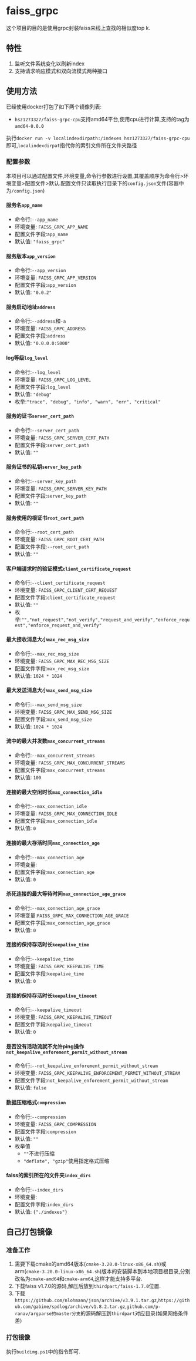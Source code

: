# faiss_grpc

这个项目的目的是使用grpc封装faiss来线上查找的相似度top k.

## 特性

1. 监听文件系统变化以刷新index
2. 支持请求响应模式和双向流模式两种接口

## 使用方法

已经使用docker打包了如下两个镜像列表:

+ `hsz1273327/faiss-grpc-cpu`支持amd64平台,使用cpu进行计算,支持的tag为`amd64-0.0.0`
<!-- + `hsz1273327/faiss-grpc-gpu`支持amd64和arm64平台,使用cpu进行计算 -->

执行`docker run -v localindexdirpath:/indexes hsz1273327/faiss-grpc-cpu`即可,`localindexdirpat`指代你的索引文件所在文件夹路径

### 配置参数

本项目可以通过配置文件,环境变量,命令行参数进行设置,其覆盖顺序为命令行>环境变量>配置文件>默认.配置文件只读取执行目录下的`config.json`文件(容器中为`/config.json`)

#### 服务名`app_name`

+ 命令行:`--app_name`
+ 环境变量: `FAISS_GRPC_APP_NAME`
+ 配置文件字段:`app_name`
+ 默认值: `"faiss_grpc"`

#### 服务版本`app_version`

+ 命令行:`--app_version`
+ 环境变量: `FAISS_GRPC_APP_VERSION`
+ 配置文件字段:`app_version`
+ 默认值: `"0.0.2"`

#### 服务启动地址`address`

+ 命令行:`--address`和`-a`
+ 环境变量: `FAISS_GRPC_ADDRESS`
+ 配置文件字段:`address`
+ 默认值: `"0.0.0.0:5000"`

#### log等级`log_level`

+ 命令行:`--log_level`
+ 环境变量: `FAISS_GRPC_LOG_LEVEL`
+ 配置文件字段:`log_level`
+ 默认值: `"debug"`
+ 枚举:`"trace", "debug", "info", "warn", "err", "critical"`

#### 服务的证书`server_cert_path`

+ 命令行:`--server_cert_path`
+ 环境变量: `FAISS_GRPC_SERVER_CERT_PATH`
+ 配置文件字段:`server_cert_path`
+ 默认值: `""`

#### 服务证书的私钥`server_key_path`

+ 命令行:`--server_key_path`
+ 环境变量: `FAISS_GRPC_SERVER_KEY_PATH`
+ 配置文件字段:`server_key_path`
+ 默认值: `""`

#### 服务使用的根证书`root_cert_path`

+ 命令行:`--root_cert_path`
+ 环境变量: `FAISS_GRPC_ROOT_CERT_PATH`
+ 配置文件字段:`--root_cert_path`
+ 默认值: `""`

#### 客户端请求时的验证模式`client_certificate_request`

+ 命令行:`--client_certificate_request`
+ 环境变量: `FAISS_GRPC_CLIENT_CERT_REQUEST`
+ 配置文件字段:`client_certificate_request`
+ 默认值: `""`
+ 枚举:`"","not_request","not_verify","request_and_verify","enforce_request","enforce_request_and_verify"`

#### 最大接收消息大小`max_rec_msg_size`

+ 命令行:`--max_rec_msg_size`
+ 环境变量: `FAISS_GRPC_MAX_REC_MSG_SIZE`
+ 配置文件字段:`max_rec_msg_size`
+ 默认值: `1024 * 1024`

#### 最大发送消息大小`max_send_msg_size`

+ 命令行:`--max_send_msg_size`
+ 环境变量: `FAISS_GRPC_MAX_SEND_MSG_SIZE`
+ 配置文件字段:`max_send_msg_size`
+ 默认值: `1024 * 1024`

#### 流中的最大并发数`max_concurrent_streams`

+ 命令行:`--max_concurrent_streams`
+ 环境变量: `FAISS_GRPC_MAX_CONCURRENT_STREAMS`
+ 配置文件字段:`max_concurrent_streams`
+ 默认值: `100`

#### 连接的最大空闲时长`max_connection_idle`

+ 命令行:`--max_connection_idle`
+ 环境变量: `FAISS_GRPC_MAX_CONNECTION_IDLE`
+ 配置文件字段:`max_connection_idle`
+ 默认值: `0`

#### 连接的最大存活时间`max_connection_age`

+ 命令行:`--max_connection_age`
+ 环境变量: 
+ 配置文件字段:`max_connection_age`
+ 默认值: `0`

#### 杀死连接的最大等待时间`max_connection_age_grace`

+ 命令行:`--max_connection_age_grace`
+ 环境变量:`FAISS_GRPC_MAX_CONNECTION_AGE_GRACE`
+ 配置文件字段:`max_connection_age_grace`
+ 默认值: `0`

#### 连接的保持存活时长`keepalive_time`

+ 命令行:`--keepalive_time`
+ 环境变量: `FAISS_GRPC_KEEPALIVE_TIME`
+ 配置文件字段:`keepalive_time`
+ 默认值: `0`

#### 连接的保持存活时长`keepalive_timeout`

+ 命令行:`--keepalive_timeout`
+ 环境变量: `FAISS_GRPC_KEEPALIVE_TIMEOUT`
+ 配置文件字段:`keepalive_timeout`
+ 默认值: `0`

#### 是否没有活动流就不允许ping操作`not_keepalive_enforement_permit_without_stream`

+ 命令行:`--not_keepalive_enforement_permit_without_stream`
+ 环境变量: `FAISS_GRPC_KEEPALIVE_ENFORCEMENT_PERMIT_WITHOUT_STREAM`
+ 配置文件字段:`not_keepalive_enforement_permit_without_stream`
+ 默认值: `false`

#### 数据压缩格式`compression`

+ 命令行:`--compression`
+ 环境变量: `FAISS_GRPC_COMPRESSION`
+ 配置文件字段:`compression`
+ 默认值: `""`
+ 枚举值
    + `""`不进行压缩
    + `"deflate", "gzip"`使用指定格式压缩

#### faiss的索引所在的文件夹`index_dirs`

+ 命令行:`--index_dirs`
+ 环境变量:
+ 配置文件字段:`index_dirs`
+ 默认值: `{"./indexes"}`

## 自己打包镜像

### 准备工作

1. 需要下载cmake的amd64版本(`cmake-3.20.0-linux-x86_64.sh`)或arm(`cmake-3.20.0-linux-x86_64.sh`)版本的安装脚本到本地项目根目录,分别改名为`cmake-amd64`和`cmake-arm64`,这样才能支持多平台.
2. 下载faiss v1.7.0的源码,解压后放到`thirdpart/faiss-1.7.0`位置.
3. 下载`https://github.com/nlohmann/json/archive/v3.9.1.tar.gz`,`https://github.com/gabime/spdlog/archive/v1.8.2.tar.gz`,`github.com/p-ranav/argparse的master分支`的源码解压到`thirdpart`对应目录(如果网络条件差)

### 打包镜像

执行`buildimg.ps1`中的指令即可.
